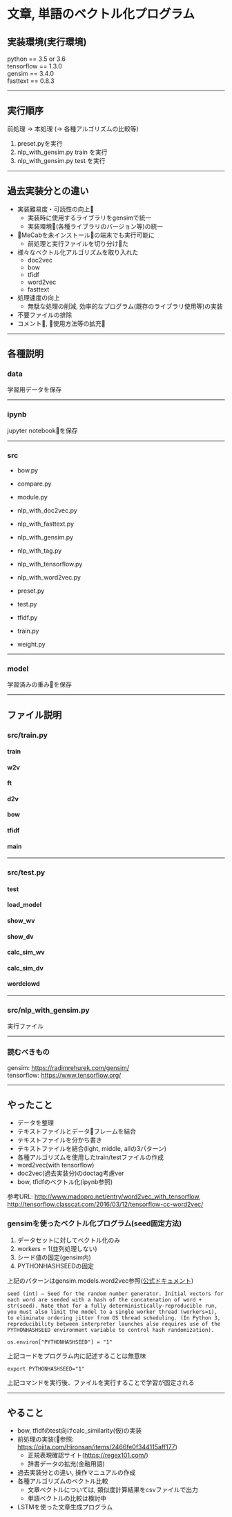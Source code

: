 # 文章, 単語のベクトル化プログラム

## 実装環境(実行環境)

python == 3.5 or 3.6<br>
tensorflow == 1.3.0<br>
gensim == 3.4.0<br>
fasttext == 0.8.3

***

## 実行順序

前処理 → 本処理 (→ 各種アルゴリズムの比較等)

1. preset.pyを実行
2. nlp_with_gensim.py train を実行
3. nlp_with_gensim.py test を実行

***

##  過去実装分との違い

- 実装難易度・可読性の向上
    - 実装時に使用するライブラリをgensimで統一
    - 実装環境(各種ライブラリのバージョン等)の統一
- MeCabを未インストールの端末でも実行可能に
    - 前処理と実行ファイルを切り分けた
- 様々なベクトル化アルゴリズムを取り入れた
    - doc2vec
    - bow
    - tfidf
    - word2vec
    - fasttext
- 処理速度の向上
    - 無駄な処理の削減, 効率的なプログラム(既存のライブラリ使用等)の実装
- 不要ファイルの排除
- コメント, 使用方法等の拡充

***

## 各種説明

### data

学習用データを保存

***

### ipynb

jupyter notebookを保存

***

### src

- bow.py
- compare.py
- module.py

- nlp_with_doc2vec.py
- nlp_with_fasttext.py
- nlp_with_gensim.py
- nlp_with_tag.py
- nlp_with_tensorflow.py
- nlp_with_word2vec.py

- preset.py
- test.py
- tfidf.py
- train.py
- weight.py


***

### model

学習済みの重みを保存

***

## ファイル説明

### src/train.py

#### train

#### w2v

#### ft

#### d2v

#### bow

#### tfidf

#### main

***

### src/test.py

#### test

#### load_model

#### show_wv

#### show_dv

#### calc_sim_wv

#### calc_sim_dv

#### wordclowd

***

### src/nlp_with_gensim.py

実行ファイル

***

### 読むべきもの

gensim: https://radimrehurek.com/gensim/<br>
tensorflow: https://www.tensorflow.org/<br>

***

## やったこと

- データを整理
- テキストファイルとデータフレームを結合
- テキストファイルを分かち書き
- テキストファイルを結合(light, middle, allの3パターン)
- 各種アルゴリズムを使用したtrain/testファイルの作成
- word2vec(with tensorflow)
- doc2vec(過去実装分)のdoctag考慮ver
- bow, tfidfのベクトル化(ipynb参照)

参考URL: http://www.madopro.net/entry/word2vec_with_tensorflow,
http://tensorflow.classcat.com/2016/03/12/tensorflow-cc-word2vec/

### gensimを使ったベクトル化プログラム(seed固定方法)

1. データセットに対してベクトル化のみ
2. workers = 1(並列処理しない)
3. シード値の固定(gensim内)
4. PYTHONHASHSEEDの固定

上記のパターンはgensim.models.word2vec参照([公式ドキュメント](https://radimrehurek.com/gensim/models/word2vec.html))

    seed (int) – Seed for the random number generator. Initial vectors for each word are seeded with a hash of the concatenation of word + str(seed). Note that for a fully deterministically-reproducible run, you must also limit the model to a single worker thread (workers=1), to eliminate ordering jitter from OS thread scheduling. (In Python 3, reproducibility between interpreter launches also requires use of the PYTHONHASHSEED environment variable to control hash randomization).


`os.environ["PYTHONHASHSEED"] = "1"`

上記コードをプログラム内に記述することは無意味

`export PYTHONHASHSEED="1"`

上記コマンドを実行後、ファイルを実行することで学習が固定される

***

## やること

- bow, tfidfのtest向けcalc_similarity(仮)の実装
- 前処理の実装(参照: https://qiita.com/Hironsan/items/2466fe0f344115aff177)
    - 正規表現確認サイト(https://regex101.com/)
    - 辞書データの拡充(金融用語)
- 過去実装分との違い, 操作マニュアルの作成
- 各種アルゴリズムのベクトル比較
    - 文章ベクトルについては, 類似度計算結果をcsvファイルで出力
    - 単語ベクトルの比較は検討中
- LSTMを使った文章生成プログラム
